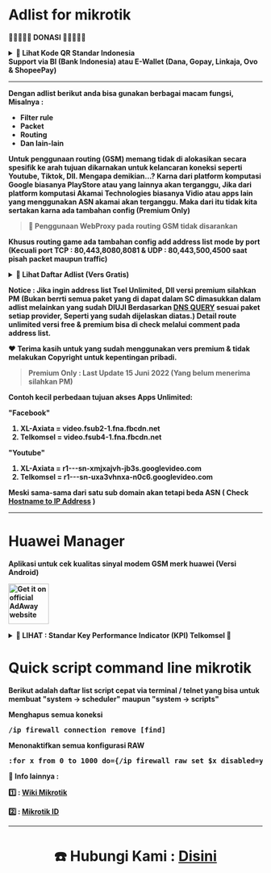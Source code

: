 # Adlist for mikrotik

<b>💸💸💸💸💸 DONASI 💸💸💸💸💸</b> 

<details>
  <summary><b> 🔎 Lihat Kode QR Standar Indonesia</summary>
<p dir="auto"><a target="_blank" rel="noopener noreferrer" href="https://user-images.githubusercontent.com/94752371/166851078-7768997c-42dd-4cdf-b094-8fb590107a47.png"><img src="https://user-images.githubusercontent.com/94752371/166851078-7768997c-42dd-4cdf-b094-8fb590107a47.png" height="500" style="max-width: 100%;"></a></p>
</details>
Support via BI (Bank Indonesia) atau E-Wallet (Dana, Gopay, Linkaja, Ovo & ShopeePay)

<hr>

Dengan adlist berikut anda bisa gunakan berbagai macam fungsi, Misalnya :
   * Filter rule 
   * Packet
   * Routing
   * Dan lain-lain

Untuk penggunaan routing (GSM) memang tidak di alokasikan secara spesifik ke arah tujuan dikarnakan untuk kelancaran koneksi seperti Youtube, Tiktok, Dll. Mengapa demikian...? Karna dari platform komputasi <b>Google</b> biasanya PlayStore atau yang lainnya akan terganggu, Jika dari platform komputasi <b>Akamai Technologies</b> biasanya Vidio atau apps lain yang menggunakan ASN akamai akan terganggu. Maka dari itu tidak kita sertakan karna ada tambahan config (Premium Only)

<p><blockquote>📣 Penggunaan WebProxy pada routing GSM tidak disarankan</blockquote></p>

Khusus routing game ada tambahan config add address list mode by port (Kecuali port <b>TCP : 80,443,8080,8081 & UDP : 80,443,500,4500</b> saat pisah <b>packet</b> maupun <b>traffic</b>)
<details>
<summary><b> 🔎 Lihat Daftar Adlist (Vers Gratis)</summary>
<table>
<thead>
<tr>
<th align="center">Title</th>
<th align="center">Script</th>
<th align="center">Description</th>
</tr>
</thead>
<tbody>
<tr>
<td>DNS over HTTPS</td>
<td align="center"><a href="https://github.com/fandagroupofficial/mikrotik/raw/main/adlist-doh" rel="nofollow">Link</a></td>
<th align="center">Domain Name System</th>
</tr>
<tr>
<td>Games</td>
<td align="center"><a href="https://raw.githubusercontent.com/fandagroupofficial/mikrotik/main/adlist-games" rel="nofollow">Link</a></td>
<th align="center">Garena, Tencent, Zenlayer (Official)</th>
</tr>
<tr>
<td>Facebook</td>
<td align="center"><a href="https://github.com/fandagroupofficial/mikrotik/raw/main/adlist-facebook" rel="nofollow">Link</a></td>
<th align="center">Facebook (Official)</th>
</tr>
<tr>
<td>WhatsApp</td>
<td align="center"><a href="https://github.com/fandagroupofficial/mikrotik/raw/main/adlist-whatsapp" rel="nofollow">Link</a></td>
<th align="center">WhatsApp (Official)</th>
</tr>
<tr>
<td>Konferensi</td>
<td align="center"><a href="https://raw.githubusercontent.com/fandagroupofficial/mikrotik/main/adlist-zoom" rel="nofollow">Link</a></td>
<th align="center">Zoom</th>
</tr>
<tr>
<td>Ketengan</td>
<td align="center"><a href="https://github.com/fandagroupofficial/mikrotik/raw/main/adlist-ketengan" rel="nofollow">Link</a></td>
<th align="center">Youtube, Tiktok (Official)</th>
</tr>
<tr>
<td>XL Unlimited</td>
<td align="center"><a href="https://github.com/fandagroupofficial/mikrotik/raw/main/adlist-xl-unlimited" rel="nofollow">Link</a></td>
<th align="center">Facebook, Instagram, DLL</th>
</tr>
<tr>
<td>Tsel Unlimited</td>
<td align="center"><a href="https://github.com/fandagroupofficial/mikrotik/raw/main/adlist-tsel-unlimited" rel="nofollow">Link</a></td>
<th align="center">Youtube, Tiktok, DLL</th>
</tr>
</tbody>
</table>
</details>
<p>Notice : Jika ingin address list <b>Tsel Unlimited, Dll</b> versi premium silahkan PM (Bukan berrti semua paket yang di dapat dalam SC dimasukkan dalam adlist melainkan yang sudah <b>DIUJI Berdasarkan <a href="https://www.niagahoster.co.id/blog/apa-itu-dns/" rel="nofollow">DNS QUERY</a></b> sesuai paket setiap provider, Seperti yang sudah dijelaskan diatas.) Detail route unlimited versi free & premium bisa di check melalui comment pada address list.

♥️ Terima kasih untuk yang sudah menggunakan vers premium & tidak melakukan <b>Copyright</b> untuk kepentingan pribadi.

<p><blockquote>Premium Only : Last Update 15 Juni 2022 (Yang belum menerima silahkan PM)</blockquote></p>
  
Contoh kecil perbedaan tujuan akses Apps Unlimited:

<b>"Facebook"</b>
1. XL-Axiata = video.fsub2-1.fna.fbcdn.net
2. Telkomsel = video.fsub4-1.fna.fbcdn.net

<b>"Youtube"</b>
1. XL-Axiata = r1---sn-xmjxajvh-jb3s.googlevideo.com
2. Telkomsel = r1---sn-uxa3vhnxa-n0c6.googlevideo.com

Meski sama-sama dari satu sub domain akan tetapi beda ASN ( Check <a href="https://whatismyipaddress.com/hostname-ip" rel="nofollow">Hostname to IP Address</a> )

<hr>

# Huawei Manager
Aplikasi untuk cek kualitas sinyal modem GSM merk huawei (Versi Android)
<p dir="auto"><a href="https://www.mediafire.com/folder/laajh8bo7nby2/Huawei%20Manager" rel="nofollow"><img src="https://user-images.githubusercontent.com/94752371/169036676-13f98de5-c789-4ebc-a4e9-2423690d008e.png" alt="Get it on official AdAway website" height="80" style="max-width: 100%;"></a></p>

<details>
  <summary><b>🔎 LIHAT : Standar Key Performance Indicator (KPI) Telkomsel 📶</b></summary>
<p dir="auto"><a target="_blank" rel="noopener noreferrer" href="https://raw.githubusercontent.com/fandagroupofficial/mikrotik/main/Standar%20KPI%20Tsel.png"><img src="https://raw.githubusercontent.com/fandagroupofficial/mikrotik/main/Standar%20KPI%20Tsel.png" style="max-width: 100%;"></a></p>
</details>

# Quick script command line mikrotik

Berikut adalah daftar list script cepat via terminal / telnet yang bisa untuk membuat <b>"system -> scheduler"</b> maupun <b>"system -> scripts"</b>

Menghapus semua koneksi 
<div class="snippet-clipboard-content notranslate position-relative overflow-auto" data-snippet-clipboard-copy-content="/ip firewall connection remove [find]"><pre>/ip firewall connection remove [find]</pre></div>

Menonaktifkan semua konfigurasi RAW 
<div class="snippet-clipboard-content notranslate position-relative overflow-auto" data-snippet-clipboard-copy-content=":for x from 0 to 1000 do={/ip firewall raw set $x disabled=yes}"><pre>:for x from 0 to 1000 do={/ip firewall raw set $x disabled=yes}</pre></div>

<p>📝 Info lainnya :</p>
<p>1️⃣ : <a href="https://wiki.mikrotik.com/wiki/Manual:TOC" rel="nofollow">Wiki Mikrotik</a></p>
<p>2️⃣ : <a href="https://citraweb.com/artikel.php" rel="nofollow">Mikrotik ID</a></p>

<hr>
<center><h1> ☎️ Hubungi Kami : <a href="https://linktr.ee/fandagroup" target="_blank" class="text-bold">Disini</a> </h1></center>
